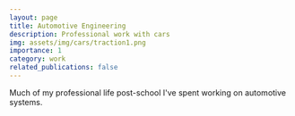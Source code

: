 ```yaml
---
layout: page
title: Automotive Engineering
description: Professional work with cars
img: assets/img/cars/traction1.png
importance: 1
category: work
related_publications: false
---
```


Much of my professional life post-school I've spent working on automotive systems.
